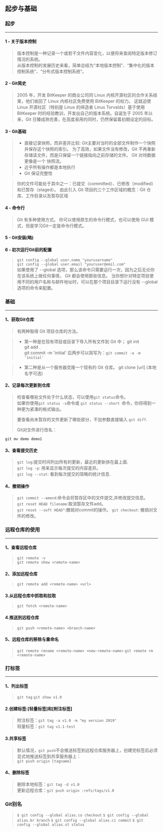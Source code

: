 ## 起步与基础

### 起步 
---
#### 1 - 关于版本控制
> 版本控制是一种记录一个或若干文件内容变化，以便将来查阅特定版本修订情况的系统。   
> 从版本控制的发展历史来看，简单总结为“本地版本控制”、“集中化的版本控制系统”、“分布式版本控制系统“。

#### 2 - Git简史
>  2005 年，开发 BitKeeper 的商业公司同 Linux 内核开源社区的合作关系结束，他们收回了 Linux 内核社区免费使用 BitKeeper 的权力。 这就迫使 Linux 开源社区（特别是 Linux 的缔造者 Linus Torvalds）基于使用 BitKeeper 时的经验教训，开发出自己的版本系统。自诞生于 2005 年以来，Git 日臻成熟完善，在高度易用的同时，仍然保留着初期设定的目标。

#### 3 - Git基础
> + 直接记录快照，而非差异比较: 
> Git主要对当时的全部文件制作一个快照并保存这个快照的索引。 为了高效，如果文件没有修改，Git 不再重新存储该文件，而是只保留一个链接指向之前存储的文件。 Git 对待数据更像是一个 快照流。
> + 近乎所有操作都是本地执行    
> + Git 保证完整性

> 你的文件可能处于其中之一：已提交（committed）、已修改（modified）和已暂存（staged）。 
> 由此引入 Git 项目的三个工作区域的概念：Git 仓库、工作目录以及暂存区域

#### 4 - 命令行
> Git 有多种使用方式。 你可以使用原生的命令行模式，也可以使用 GUI 模式，但是学习Git一定是命令行模式。

#### 5 - Git安装(略)

#### 6 - 初次运行Git前的配置
> `git config --global user.name "yourusername"`    
> `git config --global user.email "youruser@emil.com" `  
> 如果使用了 --global 选项，那么该命令只需要运行一次，因为之后无论你在该系统上做任何事情， Git 都会使用那些信息。 当你想针对特定项目使用不同的用户名称与邮件地址时，可以在那个项目目录下运行没有 --global 选项的命令来配置。

### 基础
---
#### 1、获取Git仓库
> 有两种取得 Git 项目仓库的方法。  

> + 第一种是在现有项目或目录下导入所有文件到 Git 中； 
>   git init    
>   git add .   
>   git commit -m 'initial'
>   后两步可以简写为：`git commit -a -m 'initial'`

> + 第二种是从一个服务器克隆一个现有的 Git 仓库。
>   git clone [url] (本地名字可选)

#### 2、记录每次更新到仓库
> 检查看哪些文件处于什么状态，可以使用`git status`命令。    
> 如果你使用` git status -s `命令或 `git status --short `命令，你将得到一种更为紧凑的格式输出。
>
> 要查看尚未暂存的文件更新了哪些部分，不加参数直接输入 `git diff`.  
>
> Git对文件进行改名：   
```
git mv demo demo1
```

#### 3、查看提交历史
> `git log`:提交时间列出所有的更新，最近的更新排在最上面.   
> `git log -p`: 用来显示每次提交的内容差异。    
> `git log --stat`: 看到每次提交的简略的统计信息.  

#### 4、撤销操作
> `git commit --amend`:命令会将暂存区中的文件提交,并修改提交信息。      
> `git reset HEAD filename`:取消暂存文件add。  
> `git reset --soft HEAD^`:撤销对commit的操作。 
> `git checkout`: 撤销对文件的修改。    

### 远程仓库的使用
---
#### 1、查看远程仓库
> `git remote -v`   
> `git remote show <remote-name>`

#### 2、添加远程仓库
> `git remote add <remote-name> <url>`

#### 3.从远程仓库中抓取和拉取
> `git fetch <remote-name>`

#### 4.推送到远程仓库
> `git push <remote-name> <branch-name>`

#### 5、远程仓库的移除与重命名
> `git remote rename <remote-name> <new-remote-name>`
> `git remote rm <remote-name>`

### 打标签
---
#### 1、列出标签
> `git tag` 
> `git show v1.0`

#### 2.创建标签:[轻量标签]和[附注标签]
> 附注标签：`git tag -a v1.0 -m "my version 2019"`  
> 轻量标签：`git tag v1.1-test`

#### 3.共享标签
> 默认情况，`git push`不会推送标签到远程仓库服务器上，创建完标签后必须显式地推送标签到共享服务器上：    
> `git push origin [tagname]`   

#### 4、删除标签
> 删除本地标签：`git tag -d v1.0`   
> 更新远程仓库：`git push origin :refs/tags/v1.0`

### Git别名
> `$ git config --global alias.co checkout`
> `$ git config --global alias.br branch`
> `$ git config --global alias.ci commit`
> `$ git config --global alias.st status`